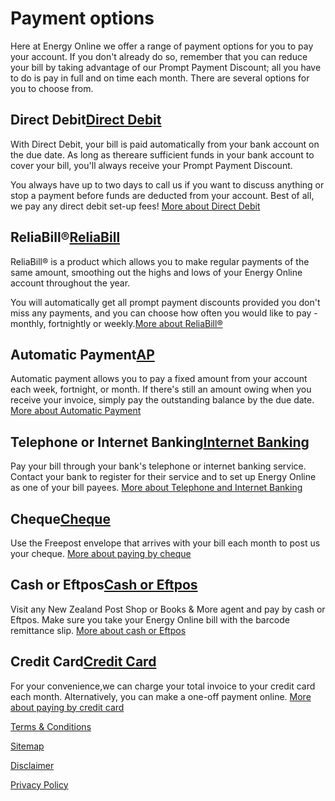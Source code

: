 # Payment options
Here at Energy Online we offer a range of payment options for you to pay your account.  If you don't already do so, remember that you can reduce your bill by taking advantage of our Prompt Payment Discount; all you have to do is pay in full and on time each month.  There are several options for you to choose from.

## Direct Debit[Direct Debit](http://www.energyonline.co.nz/home/payment_options/direct_debit)
With Direct Debit, your bill is paid automatically from your bank account on the due date. As long as thereare sufficient funds in your bank account to cover your bill, you'll always receive your Prompt Payment Discount.

You always have up to two days to call us if you want to discuss anything or stop a payment before funds are deducted from your account. Best of all, we pay any direct debit set-up fees! [More about Direct Debit](http://www.energyonline.co.nz/home/payment_options/direct_debit)

## ReliaBill®[ReliaBill](http://www.energyonline.co.nz/home/payment_options/reliabill)
ReliaBill® is a product which allows you to make regular payments of the same amount, smoothing out the highs and lows of your Energy Online account throughout the year.

You will automatically get all prompt payment discounts provided you don't miss any payments, and you can choose how often you would like to pay - monthly, fortnightly or weekly.[More about ReliaBill®](http://www.energyonline.co.nz/home/payment_options/reliabill)

## Automatic Payment[AP](http://www.energyonline.co.nz/home/payment_options/automatic_payment)
Automatic payment allows you to pay a fixed amount from your account each week, fortnight, or month. If there's still an amount owing when you receive your invoice, simply pay the outstanding balance by the due date. [More about Automatic Payment](http://www.energyonline.co.nz/home/payment_options/automatic_payment)

## Telephone or Internet Banking[Internet Banking](http://www.energyonline.co.nz/home/payment_options/telephone_or_internet_banking)
Pay your bill through your bank's telephone or internet banking service. Contact your bank to register for their service and to set up Energy Online as one of your bill payees. [More about Telephone and Internet Banking](http://www.energyonline.co.nz/home/payment_options/telephone_or_internet_banking)

## Cheque[Cheque](http://www.energyonline.co.nz/home/payment_options/cheque)
Use the Freepost envelope that arrives with your bill each month to post us your cheque. [More about paying by cheque](http://www.energyonline.co.nz/home/payment_options/cheque)

## Cash or Eftpos[Cash or Eftpos](http://www.energyonline.co.nz/home/payment_options/cash_or_eftpos)
Visit any New Zealand Post Shop or Books & More agent and pay by cash or Eftpos. Make sure you take your Energy Online bill with the barcode remittance slip. [More about cash or Eftpos](http://www.energyonline.co.nz/home/payment_options/cash_or_eftpos)

## Credit Card[Credit Card](http://www.energyonline.co.nz/home/payment_options/credit_card)
For your convenience,we can charge your total invoice to your credit card each month. Alternatively, you can make a one-off payment online. [More about paying by credit card](http://www.energyonline.co.nz/home/payment_options/credit_card)

[Terms & Conditions](http://www.energyonline.co.nz/terms)

[Sitemap](http://www.energyonline.co.nz/home/site_map)

[Disclaimer](http://www.energyonline.co.nz/home/site_map/disclaimer)

[Privacy Policy](http://www.energyonline.co.nz/home/site_map/privacy_policy)